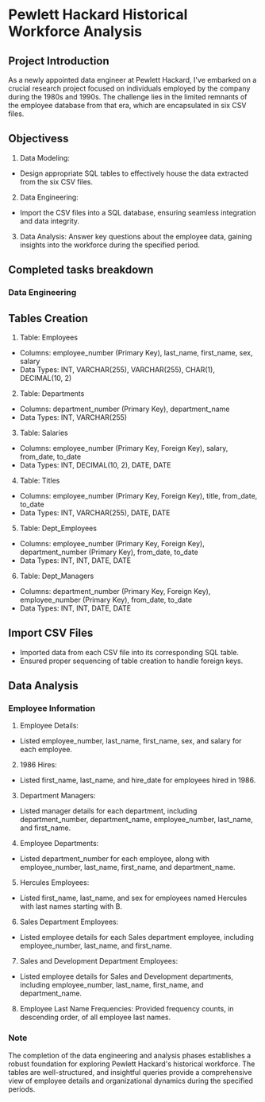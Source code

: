 # Pewlett Hackard Historical Workforce Analysis

## Project Introduction
As a newly appointed data engineer at Pewlett Hackard, I've embarked on a crucial research project focused on individuals employed by the company during the 1980s and 1990s. The challenge lies in the limited remnants of the employee database from that era, which are encapsulated in six CSV files.

## Objectivess
1. Data Modeling:
- Design appropriate SQL tables to effectively house the data extracted from the six CSV files.

2. Data Engineering:
- Import the CSV files into a SQL database, ensuring seamless integration and data integrity.

3. Data Analysis:
Answer key questions about the employee data, gaining insights into the workforce during the specified period.

## Completed tasks breakdown
### Data Engineering
## Tables Creation
1. Table: Employees
- Columns: employee_number (Primary Key), last_name, first_name, sex, salary
- Data Types: INT, VARCHAR(255), VARCHAR(255), CHAR(1), DECIMAL(10, 2)

2. Table: Departments
- Columns: department_number (Primary Key), department_name
- Data Types: INT, VARCHAR(255)

3. Table: Salaries
- Columns: employee_number (Primary Key, Foreign Key), salary, from_date, to_date
- Data Types: INT, DECIMAL(10, 2), DATE, DATE

4. Table: Titles
- Columns: employee_number (Primary Key, Foreign Key), title, from_date, to_date
- Data Types: INT, VARCHAR(255), DATE, DATE

5. Table: Dept_Employees
- Columns: employee_number (Primary Key, Foreign Key), department_number (Primary Key), from_date, to_date
- Data Types: INT, INT, DATE, DATE

6. Table: Dept_Managers
- Columns: department_number (Primary Key, Foreign Key), employee_number (Primary Key), from_date, to_date
- Data Types: INT, INT, DATE, DATE

## Import CSV Files
- Imported data from each CSV file into its corresponding SQL table.
- Ensured proper sequencing of table creation to handle foreign keys.

## Data Analysis
### Employee Information
1. Employee Details:
- Listed employee_number, last_name, first_name, sex, and salary for each employee.

2. 1986 Hires:
- Listed first_name, last_name, and hire_date for employees hired in 1986.

3. Department Managers:
- Listed manager details for each department, including department_number, department_name, employee_number, last_name, and first_name.

4. Employee Departments:
- Listed department_number for each employee, along with employee_number, last_name, first_name, and department_name.

5. Hercules Employees:
- Listed first_name, last_name, and sex for employees named Hercules with last names starting with B.

6. Sales Department Employees:
- Listed employee details for each Sales department employee, including employee_number, last_name, and first_name.

7. Sales and Development Department Employees:
- Listed employee details for Sales and Development departments, including employee_number, last_name, first_name, and department_name.

8. Employee Last Name Frequencies:
Provided frequency counts, in descending order, of all employee last names.

### Note
The completion of the data engineering and analysis phases establishes a robust foundation for exploring Pewlett Hackard's historical workforce. The tables are well-structured, and insightful queries provide a comprehensive view of employee details and organizational dynamics during the specified periods.